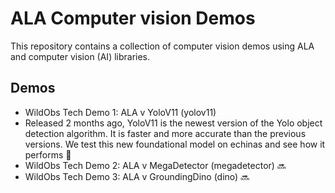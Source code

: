 # ALA Computer vision Demos
This repository contains a collection of computer vision demos using ALA and computer vision (AI) libraries. 

## Demos
- WildObs Tech Demo 1: ALA v YoloV11 (yolov11)
 - Released 2 months ago, YoloV11 is the newest version of the Yolo object detection algorithm. It is faster and more accurate than the previous versions. We test this new foundational model on echinas and see how it performs 🧸
- WildObs Tech Demo 2: ALA v MegaDetector (megadetector) 🔜
- WildObs Tech Demo 3: ALA v GroundingDino (dino) 🔜


